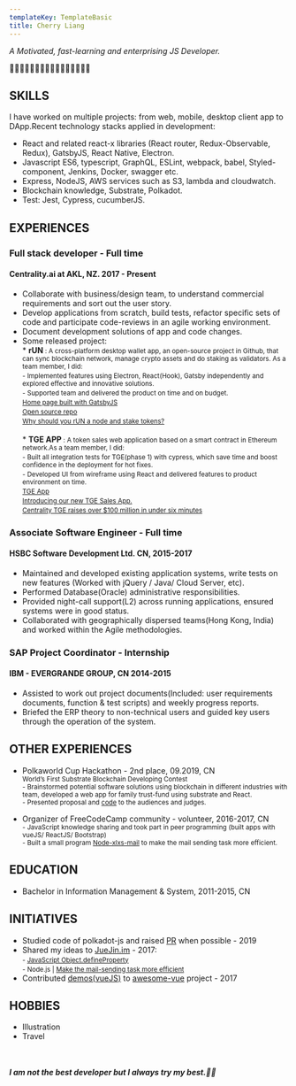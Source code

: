 ```yaml
---
templateKey: TemplateBasic
title: Cherry Liang
---
```


_A Motivated, fast-learning and enterprising JS Developer._

👩‍💻👩‍💻👩‍💻👩‍💻👩‍💻👩‍💻👩‍💻👩‍💻

## SKILLS

I have worked on multiple projects: from web, mobile, desktop client app to DApp.Recent technology stacks applied in development:

- React and related react-x libraries (React router, Redux-Observable, Redux), GatsbyJS, React Native, Electron.
- Javascript ES6, typescript, GraphQL, ESLint, webpack, babel, Styled- component, Jenkins, Docker, swagger etc.
- Express, NodeJS, AWS services such as S3, lambda and cloudwatch.
- Blockchain knowledge, Substrate, Polkadot.
- Test: Jest, Cypress, cucumberJS.

## EXPERIENCES

### Full stack developer - Full time

#### Centrality.ai at AKL, NZ. 2017 - Present

- Collaborate with business/design team, to understand commercial requirements and sort out the user story.
- Develop applications from scratch, build tests, refactor specific sets of code and participate code-reviews in an agile working environment.
- Document development solutions of app and code changes.
- Some released project: <br/>\* <strong>rUN</strong><small> : A cross-platform desktop wallet app, an open-source project in Github, that can sync blockchain network, manage crypto assets and do staking as validators. As a team member, I did:</small> <br><small>- Implemented features using Electron, React(Hook), Gatsby independently and explored effective and innovative solutions.</small><br><small>- Supported team and delivered the product on time and on budget.</small><br><small>[Home page built with GatsbyJS](https://runanode.io/) </small><br><small>[Open source repo](https://github.com/cennznet/runanode)</small> <br><small>[Why should you rUN a node and stake tokens?](https://medium.com/centrality/why-should-you-run-a-node-and-stake-tokens-9738e6cd4c40) </small> <br/><br/>\* <strong>TGE APP</strong><small> : A token sales web application based on a smart contract in Ethereum network.As a team member, I did:</small><br><small> - Built all integration tests for TGE(phase 1) with cypress, which save time and boost confidence in the deployment for hot fixes.</small><br><small> - Developed UI from wireframe using React and delivered features to product environment on time.</small> <br><small>[TGE App](https://secure.tgeapp.com/) </small><br><small>[Introducing our new TGE Sales App.](https://medium.com/centrality/introducing-our-new-tge-sales-app-c2cfa215ddc1)</small> <br><small>[Centrality TGE raises over \$100 million in under six minutes](https://medium.com/centrality/centrality-tge-raises-over-100-million-in-under-six-minutes-8a8f505f6b7a)</small>

### Associate Software Engineer - Full time

#### HSBC Software Development Ltd. CN, 2015-2017

- Maintained and developed existing application systems, write tests on new features (Worked with jQuery / Java/ Cloud Server, etc).
- Performed Database(Oracle) administrative responsibilities.
- Provided night-call support(L2) across running applications, ensured systems were in good status.
- Collaborated with geographically dispersed teams(Hong Kong, India) and worked within the Agile methodologies.

### SAP Project Coordinator - Internship

#### IBM - EVERGRANDE GROUP, CN 2014-2015

- Assisted to work out project documents(Included: user requirements documents, function & test scripts) and weekly progress reports.
- Briefed the ERP theory to non-technical users and guided key users through the operation of the system.

## OTHER EXPERIENCES

- Polkaworld Cup Hackathon - 2nd place, 09.2019, CN <br><small>World’s First Substrate Blockchain Developing Contest</small> <br><small>- Brainstormed potential software solutions using blockchain in different industries with team, developed a web app for family trust-fund using substrate and React.</small><br><small>- Presented proposal and [code](https://github.com/FossNZ) to the audiences and judges.</small>

- Organizer of FreeCodeCamp community - volunteer, 2016-2017, CN <br><small>- JavaScript knowledge sharing and took part in peer programming (built apps with vueJS/ ReactJS/ Bootstrap)</small> <br><small>- Built a small program [Node-xlxs-mail](https://github.com/CaiYiLiang/Node-xlxs-mail) to make the mail sending task more efficient.</small>

## EDUCATION

- Bachelor in Information Management & System, 2011-2015, CN

## INITIATIVES

- Studied code of polkadot-js and raised [PR](https://github.com/polkadot-js/apps/pull/1804) when possible - 2019
- Shared my ideas to [JueJin.im](https://juejin.im/) - 2017: <br><small>- [JavaScript Object.defineProperty](https://juejin.im/entry/58c579462f301e006bc428a1)</small> <br><small>- Node.js | [Make the mail-sending task more efficient](https://juejin.im/entry/58c57948128fe1006b3ccfcf)</small>
- Contributed [demos(vueJS)](https://github.com/CaiYiLiang/simply-calculator-vuejs) to [awesome-vue](https://github.com/vuejs/awesome-vue) project - 2017

## HOBBIES

- Illustration
- Travel

<br/><br/><i> **_I am not the best developer but I always try my best.👩‍💻_** </i>
